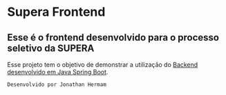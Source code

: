 # Supera Frontend
## Esse é o frontend desenvolvido para o processo seletivo da SUPERA

Esse projeto tem o objetivo de demonstrar a utilização do [Backend desenvolvido em Java Spring Boot](https://github.com/indianaJonathan/supera_backend).

```
Desenvolvido por Jonathan Hermam
```
